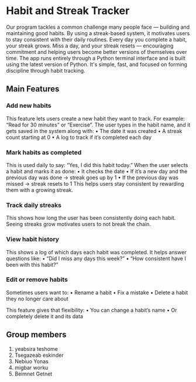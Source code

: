 # Habit and Streak Tracker
Our program tackles a common challenge many people face — building and maintaining good habits. By using a streak-based system, it motivates users to stay consistent with their daily routines. Every day you complete a habit, your streak grows. Miss a day, and your streak resets — encouraging commitment and helping users become better versions of themselves over time.
The app runs entirely through a Python terminal interface and is built using the latest version of Python. It's simple, fast, and focused on forming discipline through habit tracking.
 ## Main Features
 ### Add new habits
 This feature lets users create a new habit they want to track.
 For example: “Read for 30 minutes” or “Exercise”.
 The user types in the habit name, and it gets saved in the system along with:
 • The date it was created
 • A streak count starting at 0
 • A log to track if it’s completed each day

 ### Mark habits as completed
 This is used daily to say: “Yes, I did this habit today.”
 When the user selects a habit and marks it as done:
 • It checks the date
 • If it’s a new day and the previous day was done → streak goes up by 1
 • If the previous day was missed → streak resets to 1
 This helps users stay consistent by rewarding them with a growing streak.

 ### Track daily streaks
 This shows how long the user has been consistently doing each habit.
 Seeing streaks grow motivates users to not break the chain.

 ### View habit history
 This shows a log of which days each habit was completed.
 It helps answer questions like:
 • “Did I miss any days this week?”
 • “How consistent have I been with this habit?”

 ### Edit or remove habits
 Sometimes users want to:
 • Rename a habit
 • Fix a mistake
 • Delete a habit they no longer care about

This feature gives that flexibility:
 • You can change a habit’s name
 • Or completely delete it and its data

## Group members 
1. yeabsira teshome 
2. Tsegazeab eskinder 
3. Nebiuo Yonas
4. migbar worku
5. Beimnet Getnet

